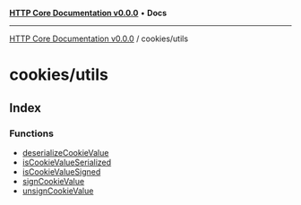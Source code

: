[**HTTP Core Documentation v0.0.0**](../../README.md) • **Docs**

***

[HTTP Core Documentation v0.0.0](../../modules.md) / cookies/utils

# cookies/utils

## Index

### Functions

- [deserializeCookieValue](functions/deserializeCookieValue.md)
- [isCookieValueSerialized](functions/isCookieValueSerialized.md)
- [isCookieValueSigned](functions/isCookieValueSigned.md)
- [signCookieValue](functions/signCookieValue.md)
- [unsignCookieValue](functions/unsignCookieValue.md)
